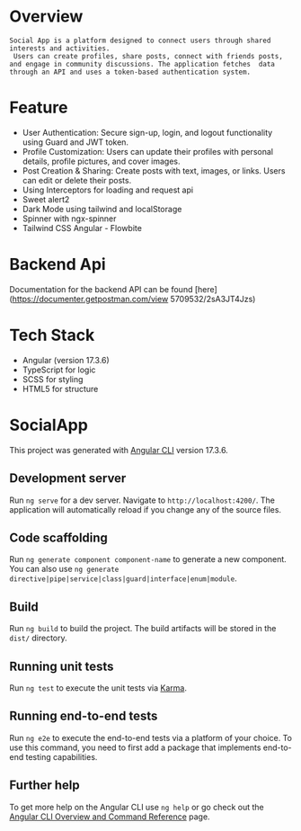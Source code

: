 # Overview
    Social App is a platform designed to connect users through shared interests and activities.
     Users can create profiles, share posts, connect with friends posts, and engage in community discussions. The application fetches  data through an API and uses a token-based authentication system.

# Feature
 * User Authentication: Secure sign-up, login, and logout functionality using Guard and JWT token.
 * Profile Customization: Users can update their profiles with personal details, profile pictures, and cover images.
 * Post Creation & Sharing: Create posts with text, images, or links. Users can edit or delete their posts.
 * Using Interceptors for loading and request api
 * Sweet alert2 
 * Dark Mode using tailwind and localStorage
 * Spinner with ngx-spinner
 * Tailwind CSS Angular - Flowbite

# Backend Api
Documentation for the backend API can be found [here](https://documenter.getpostman.com/view 5709532/2sA3JT4Jzs)

# Tech Stack
* Angular (version 17.3.6)
* TypeScript for logic
* SCSS for styling
* HTML5 for structure

# SocialApp

This project was generated with [Angular CLI](https://github.com/angular/angular-cli) version 17.3.6.

## Development server

Run `ng serve` for a dev server. Navigate to `http://localhost:4200/`. The application will automatically reload if you change any of the source files.

## Code scaffolding

Run `ng generate component component-name` to generate a new component. You can also use `ng generate directive|pipe|service|class|guard|interface|enum|module`.

## Build

Run `ng build` to build the project. The build artifacts will be stored in the `dist/` directory.

## Running unit tests

Run `ng test` to execute the unit tests via [Karma](https://karma-runner.github.io).

## Running end-to-end tests

Run `ng e2e` to execute the end-to-end tests via a platform of your choice. To use this command, you need to first add a package that implements end-to-end testing capabilities.

## Further help

To get more help on the Angular CLI use `ng help` or go check out the [Angular CLI Overview and Command Reference](https://angular.io/cli) page.
